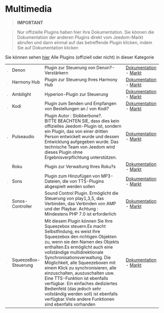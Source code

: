 
# Multimedia


>**IMPORTANT**

>Nur offizielle Plugins haben hier ihre Dokumentation. Sie können die Dokumentation der anderen Plugins direkt vom Jeedom-Markt abrufen und dann einmal auf das betreffende Plugin klicken, indem Sie auf Dokumentation klicken


Sie können sehen [hier](https://market.jeedom.com/index.php?v=d&p=market&type=plugin&categorie=multimedia) Alle Plugins (offiziell oder nicht) in dieser Kategorie

| | | | |
|--- | --- | --- | ---|
|<img src="denonavr/denonavr_icon.png" class="pluginLogo" width="100" />|Denon|Plugin zur Steuerung von Denon?-Verstärkern|[Dokumentation](denonavr/index.md) - [Markt](https://market.jeedom.com/index.php?v=d&p=market_display&id=2077)|
|<img src="harmonyhub/harmonyhub_icon.png" class="pluginLogo" width="100" />|Harmony Hub|Plugin zur Steuerung Ihres Harmony Hub|[Dokumentation](harmonyhub/index.md) - [Markt](https://market.jeedom.com/index.php?v=d&p=market_display&id=1599)|
|<img src="hyperion2/hyperion2_icon.png" class="pluginLogo" width="100" />|Ambilight|Hyperion-Plugin zur Steuerung|[Dokumentation](hyperion2/index.md) - [Markt](https://market.jeedom.com/index.php?v=d&p=market_display&id=1909)|
|<img src="kodi/kodi_icon.png" class="pluginLogo" width="100" />|Kodi|Plugin zum Senden und Empfangen von Bestellungen an / von Kodi?|[Dokumentation](kodi/index.md) - [Markt](https://market.jeedom.com/index.php?v=d&p=market_display&id=1398)|
|<img src="pulseaudio/pulseaudio_icon.png" class="pluginLogo" width="100" />|Pulseaudio|Plugin Autor : Slobberbone?.<br/>BITTE BEACHTEN SIE, dass dies kein offizielles Jeedom-Plugin ist, sondern ein Plugin, das von einer dritten Person entwickelt wurde und dessen Entwicklung aufgegeben wurde. Das technische Team von Jeedom wird dieses Plugin ohne Ergebnisverpflichtung unterstützen.|[Dokumentation](pulseaudio/index.md) - [Markt](https://market.jeedom.com/index.php?v=d&p=market_display&id=2704)|
|<img src="roku/roku_icon.png" class="pluginLogo" width="100" />|Roku|Plugin zur Verwaltung Ihres Roku?s|[Dokumentation](roku/index.md) - [Markt](https://market.jeedom.com/index.php?v=d&p=market_display&id=2301)|
|<img src="songs/songs_icon.png" class="pluginLogo" width="100" />|Sons|Plugin zum Hinzufügen von MP3-Dateien, die von TTS-Plugins abgespielt werden sollen|[Dokumentation](songs/index.md) - [Markt](https://market.jeedom.com/index.php?v=d&p=market_display&id=3794)|
|<img src="sonos3/sonos3_icon.png" class="pluginLogo" width="100" />|Sonos-Controller|Sound Control Plugin. Ermöglicht die Steuerung von play1,3,5, das Verbinden, das Verbinden von AMP und der Playbar. Achtung : Mindestens PHP 7.0 ist erforderlich|[Dokumentation](sonos3/index.md) - [Markt](https://market.jeedom.com/index.php?v=d&p=market_display&id=1502)|
|<img src="squeezeboxcontrol/squeezeboxcontrol_icon.png" class="pluginLogo" width="100" />|SqueezeBox-Steuerung|Mit diesem Plugin können Sie Ihre Squeezebox steuern.Es macht Selbstfindung, es weist Ihre Squeezebox den richtigen Objekten zu, wenn sie den Namen des Objekts enthalten.Es ermöglicht auch eine vollständige multidirektionale Synchronisationsverwaltung. Die Möglichkeit, alle Squeezeboxen mit einem Klick zu synchronisieren, alle einzuschalten, auszuschalten usw. Eine TTS-Funktion ist ebenfalls verfügbar. Ein einfaches dediziertes Bedienfeld (das jedoch sehr vollständig werden soll) ist ebenfalls verfügbar.Viele andere Funktionen sind ebenfalls vorhanden|[Dokumentation](squeezeboxcontrol/index.md) - [Markt](https://market.jeedom.com/index.php?v=d&p=market_display&id=1710)|
